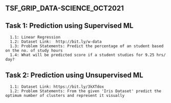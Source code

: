 ## TSF_GRIP_DATA-SCIENCE_OCT2021

## Task 1: Prediction using Supervised ML

      1.1: Linear Regression
      1.2: Dataset Link:  http://bit.ly/w-data
      1.3: Problem Statements: Predict the percentage of an student based on the no. of study hours   
      1.4: What will be predicted score if a student studies for 9.25 hrs/ day?
      
 ## Task 2: Prediction using Unsupervised ML
      
      1.1: Dataset Link: https://bit.ly/3kXTdox
      1.2: Problem Statements: From the given 'Iris Dataset' predict the optimum number of clusters and represent it visually
      
